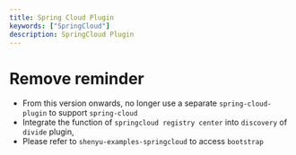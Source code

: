```yaml
---
title: Spring Cloud Plugin
keywords: ["SpringCloud"]
description: SpringCloud Plugin
---
```


# Remove reminder
- From this version onwards, no longer use a separate `spring-cloud-plugin` to support `spring-cloud`
- Integrate the function of `springcloud registry center` into `discovery` of `divide` plugin,
- Please refer to `shenyu-examples-springcloud` to access `bootstrap`